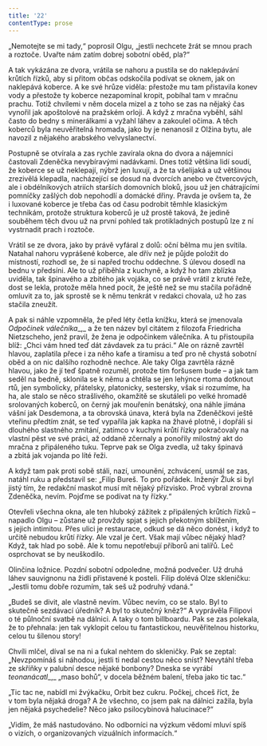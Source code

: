 ```yaml
---
title: '22'
contentType: prose
---
```


<section>

„Nemotejte se mi tady,“ poprosil Olgu, „jestli nechcete žrát se mnou prach a roztoče. Uvařte nám zatím dobrej sobotní oběd, pla?“

A tak vykázána ze dvora, vrátila se nahoru a pustila se do naklepávání krůtích řízků, aby si přitom občas odskočila podívat se oknem, jak on naklepává koberce. A ke své hrůze viděla: přestože mu tam přistavila konev vody a přestože ty koberce nezapomínal kropit, pobíhal tam v mračnu prachu. Totiž chvílemi v něm docela mizel a z toho se zas na nějaký čas vynořil jak apoštolové na pražském orloji. A když z mračna vyběhl, sáhl často do bedny s minerálkami a vyžahl láhev a zakoulel očima. A těch koberců byla neuvěřitelná hromada, jako by je nenanosil z Olžina bytu, ale navozil z nějakého arabského velvyslanectví.

Postupně se otvírala a zas rychle zavírala okna do dvora a nájemníci častovali Zdeněčka nevybíravými nadávkami. Dnes totiž většina lidí soudí, že koberce se už neklepají, nýbrž jen luxují, a že ta všelijaká a už většinou zrezivělá klepadla, nacházející se dosud na dvorcích anebo ve čtvercových, ale i obdélníkových atriích starších domovních bloků, jsou už jen chátrajícími pomníčky zašlých dob nepohodlí a domácké dřiny. Pravda je ovšem ta, že i luxované koberce je třeba čas od času podrobit těmhle klasickým technikám, protože struktura koberců je už prostě taková, že jedině souběhem těch dvou už na první pohled tak protikladných postupů lze z ní vystrnadit prach i roztoče.

</section>

<section>

Vrátil se ze dvora, jako by právě vyfáral z dolů: oční bělma mu jen svítila. Natahal nahoru vyprášené koberce, ale dřív než je půjde položit do místností, rozhodl se, že si napřed trochu oddechne. S úlevou dosedl na bednu v předsíni. Ale to už přiběhla z kuchyně, a když ho tam zblízka uviděla, tak špinavého a zbitého jak vojáka, co se právě vrátil z kruté řeže, dost se lekla, protože měla hned pocit, že ještě než se mu stačila pořádně omluvit za to, jak sprostě se k němu tenkrát v redakci chovala, už ho zas stačila zneužít.

A pak si náhle vzpomněla, že před léty četla knížku, která se jmenovala _Odpočinek válečníka__,_ a že ten název byl citátem z filozofa Friedricha Nietzscheho, jenž pravil, že žena je odpočinkem válečníka. A tu přistoupila blíž: „Chci vám hned teď dát závdavek za tu práci.“ Ale on rázně zavrtěl hlavou, zaplatila přece i za něho kafe a tiramisu a teď pro ně chystá sobotní oběd a on nic dalšího rozhodně nechce. Ale taky Olga zavrtěla rázně hlavou, jako že jí teď špatně rozuměl, protože tím foršusem bude – a jak tam seděl na bedně, sklonila se k němu a chtěla se jen lehýnce rtoma dotknout rtů, jen symbolicky, přátelsky, platonicky, sestersky, však si rozumíme, ha ha, ale stalo se něco strašlivého, okamžitě se skutáleli po velké hromadě srolovaných koberců, on černý jak mouřenín benátský, ona náhle jímána vášní jak Desdemona, a ta obrovská únava, která byla na Zdeněčkovi ještě vteřinu předtím znát, se teď vypařila jak kapka na žhavé plotně, i dopřáli si dlouhého slastného zmítání, zatímco v kuchyni krůtí řízky pokračovaly na vlastní pěst ve své práci, až oddaně zčernaly a ponořily milostný akt do mračna z připáleného tuku. Teprve pak se Olga zvedla, už taky špinavá a zbitá jak vojanda po líté řeži.

A když tam pak proti sobě stáli, nazí, umounění, zchvácení, usmál se zas, natáhl ruku a představil se: „Filip Bureš. To pro pořádek. Inženýr Žluk si byl jistý tím, že redakční maskot musí mít nějaký přízvisko. Proč vybral zrovna Zdeněčka, nevím. Pojďme se podívat na ty řízky.“

Otevřeli všechna okna, ale ten hluboký zážitek z připálených krůtích řízků – napadlo Olgu – zůstane už provždy spjat s jejich překotným sblížením, s jejich intimitou. Přes ulici je restaurace, odkud se dá něco donést, i když to určitě nebudou krůtí řízky. Ale vzal je čert. Však mají vůbec nějaký hlad? Když, tak hlad po sobě. Ale k tomu nepotřebují příborů ani talířů. Leč osprchovat se by neuškodilo.

Olinčina ložnice. Pozdní sobotní odpoledne, možná podvečer. Už druhá láhev sauvignonu na židli přistavené k posteli. Filip dolévá Olze skleničku: „Jestli tomu dobře rozumím, tak seš už podruhý vdaná.“

„Budeš se divit, ale vlastně nevím. Vůbec nevím, co se stalo. Byl to skutečně sezdávací úředník? A byl to skutečný kněz?“ A vyprávěla Filipovi o té půlnoční svatbě na dálnici. A taky o tom billboardu. Pak se zas polekala, že to přehnala: jen tak vyklopit celou tu fantastickou, neuvěřitelnou historku, celou tu šílenou story!

Chvíli mlčel, díval se na ni a ťukal nehtem do skleničky. Pak se zeptal: „Nevzpomínáš si náhodou, jestli ti nedal cestou něco sníst? Nevytáhl třeba ze skříňky v palubní desce nějaké bonbony? Dneska se vyrábí _teonanácatl__,_ „maso bohů“, v docela běžném balení, třeba jako tic tac.“

„Tic tac ne, nabídl mi žvýkačku, Orbit bez cukru. Počkej, chceš říct, že v tom byla nějaká droga? A že všechno, co jsem pak na dálnici zažila, byla jen nějaká psychedelie? Něco jako psilocybinová halucinace?“

„Vidím, že máš nastudováno. No odborníci na výzkum vědomí mluví spíš o vizích, o organizovaných vizuálních informacích.“

</section>
